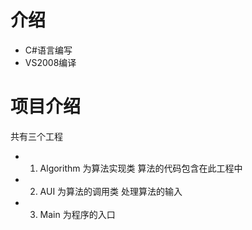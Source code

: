 # 介绍
- C#语言编写
- VS2008编译

# 项目介绍
共有三个工程
- 1. Algorithm 为算法实现类 算法的代码包含在此工程中
- 2. AUI 为算法的调用类 处理算法的输入
- 3. Main 为程序的入口